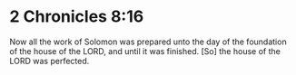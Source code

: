 # 2 Chronicles 8:16

Now all the work of Solomon was prepared unto the day of the foundation of the house of the LORD, and until it was finished. [So] the house of the LORD was perfected.